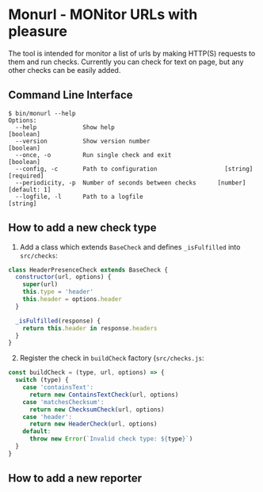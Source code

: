 # Monurl - MONitor URLs with pleasure

The tool is intended for monitor a list of urls by making HTTP(S) requests to them and run checks. Currently you can check for text on page, but any other checks can be easily added.

## Command Line Interface

```shell script
$ bin/monurl --help
Options:
  --help             Show help                                         [boolean]
  --version          Show version number                               [boolean]
  --once, -o         Run single check and exit                         [boolean]
  --config, -c       Path to configuration                   [string] [required]
  --periodicity, -p  Number of seconds between checks      [number] [default: 1]
  --logfile, -l      Path to a logfile                                  [string]
``` 

## How to add a new check type

1. Add a class which extends `BaseCheck` and defines `_isFulfilled` into `src/checks`:

```javascript
class HeaderPresenceCheck extends BaseCheck {
  constructor(url, options) {
    super(url)
    this.type = 'header'
    this.header = options.header
  }

  _isFulfilled(response) {
    return this.header in response.headers
  }
}
```

2. Register the check in `buildCheck` factory (`src/checks.js`:

```javascript
const buildCheck = (type, url, options) => {
  switch (type) {
    case 'containsText':
      return new ContainsTextCheck(url, options)
    case 'matchesChecksum':
      return new ChecksumCheck(url, options)
    case 'header':
      return new HeaderCheck(url, options)
    default:
      throw new Error(`Invalid check type: ${type}`)
  }
}
```

## How to add a new reporter


